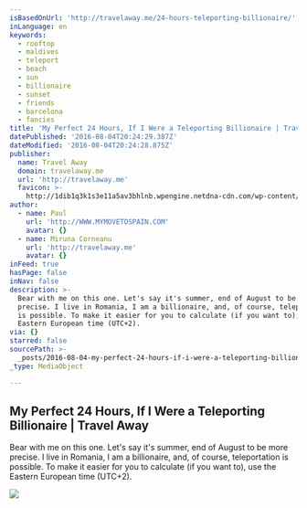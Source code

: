 ```yaml
---
isBasedOnUrl: 'http://travelaway.me/24-hours-teleporting-billionaire/'
inLanguage: en
keywords:
  - rooftop
  - maldives
  - teleport
  - beach
  - sun
  - billionaire
  - sunset
  - friends
  - barcelona
  - fancies
title: 'My Perfect 24 Hours, If I Were a Teleporting Billionaire | Travel Away'
datePublished: '2016-08-04T20:24:29.387Z'
dateModified: '2016-08-04T20:24:28.875Z'
publisher:
  name: Travel Away
  domain: travelaway.me
  url: 'http://travelaway.me'
  favicon: >-
    http://1dib1q3k1s3e11a5av3bhlnb.wpengine.netdna-cdn.com/wp-content/uploads/2016/01/cropped-newfavta-192x192.png
author:
  - name: Paul
    url: 'http://WWW.MYMOVETOSPAIN.COM'
    avatar: {}
  - name: Miruna Corneanu
    url: 'http://travelaway.me'
    avatar: {}
inFeed: true
hasPage: false
inNav: false
description: >-
  Bear with me on this one. Let's say it's summer, end of August to be more
  precise. I live in Romania, I am a billionaire, and, of course, teleportation
  is possible. To make it easier for you to calculate (if you want to), use the
  Eastern European time (UTC+2).
via: {}
starred: false
sourcePath: >-
  _posts/2016-08-04-my-perfect-24-hours-if-i-were-a-teleporting-billionaire-or-t.md
_type: MediaObject

---
```

<article style=""><h1>My Perfect 24 Hours, If I Were a Teleporting Billionaire | Travel Away</h1><p>Bear with me on this one. Let's say it's summer, end of August to be more precise. I live in Romania, I am a billionaire, and, of course, teleportation is possible. To make it easier for you to calculate (if you want to), use the Eastern European time (UTC+2).</p><img src="https://s3-us-west-2.amazonaws.com/the-grid-img/p/d514394de715e2d49831dc9410ecb72b24380f6d.jpg" /></article>